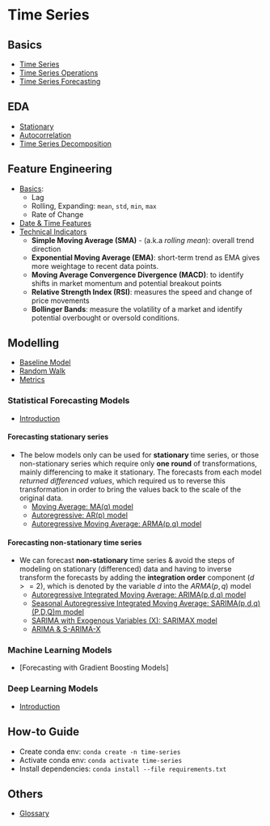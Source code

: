 # Time Series

## Basics

- [Time Series](./docs/introduction.md)
- [Time Series Operations](./docs/time_series_operations.md)
- [Time Series Forecasting](./docs/time_series_forecasting.md)

## EDA

- [Stationary](./docs/eda/eda_stationary.md)
- [Autocorrelation](./docs/eda/eda_autocorrelation.md)
- [Time Series Decomposition](./docs/eda/eda_time-series-decomposition.md)

## Feature Engineering

- [Basics](./docs/fe/basics.md):
  - Lag
  - Rolling, Expanding: `mean`, `std`, `min`, `max`
  - Rate of Change
- [Date & Time Features](./docs/fe/date_and_time_features.md)
- [Technical Indicators](./docs/fe/technical_indicators.md)
  - **Simple Moving Average (SMA)** - (a.k.a _rolling mean_): overall trend direction
  - **Exponential Moving Average (EMA)**: short-term trend as EMA gives more weightage to recent data points.
  - **Moving Average Convergence Divergence (MACD)**: to identify shifts in market momentum and potential breakout points
  - **Relative Strength Index (RSI)**: measures the speed and change of price movements
  - **Bollinger Bands**: measure the volatility of a market and identify potential overbought or oversold conditions.

## Modelling

- [Baseline Model](./docs/baseline_model.md)
- [Random Walk](./docs/random_walk.md)
- [Metrics](./docs/metrics.md)

### Statistical Forecasting Models

- [Introduction](./docs/statistical_models/intro.md)

#### Forecasting stationary series

- The below models only can be used for **stationary** time series, or those non-stationary series which require only **one round** of transformations, mainly differencing to make it stationary. The forecasts from each model _returned differenced values_, which required us to reverse this transformation in order to bring the values back to the scale of the original data.
  - [Moving Average: MA(q) model](./docs/statistical_models/moving_average.md)
  - [Autoregressive: AR(p) model](./docs/statistical_models/autoregressive.md)
  - [Autoregressive Moving Average: ARMA(p,q) model](./docs/statistical_models/arma.md)

#### Forecasting non-stationary time series

- We can forecast **non-stationary** time series & avoid the steps of modeling on stationary (differenced) data and having to inverse transform the forecasts by adding the **integration order** component ($d >= 2$), which is denoted by the variable $d$ into the $ARMA(p,q)$ model
  - [Autoregressive Integrated Moving Average: ARIMA(p,d,q) model](./docs/statistical_models/arima.md)
  - [Seasonal Autoregressive Integrated Moving Average: SARIMA(p,d,q)(P,D,Q)m model](./docs/statistical_models/sarima.md)
  - [SARIMA with Exogenous Variables (X): SARIMAX model](./docs/statistical_models/sarimax.md)
  - [ARIMA & S-ARIMA-X](./docs/statistical_models/arima_sarimax.md)

### Machine Learning Models

- [Forecasting with Gradient Boosting Models]

### Deep Learning Models

- [Introduction](./docs/dl/intro.md)

## How-to Guide

- Create conda env: `conda create -n time-series`
- Activate conda env: `conda activate time-series`
- Install dependencies: `conda install --file requirements.txt`

## Others

- [Glossary](./docs/glossary.md)
